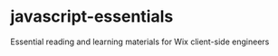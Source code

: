 javascript-essentials
=====================

Essential reading and learning materials for Wix client-side engineers
